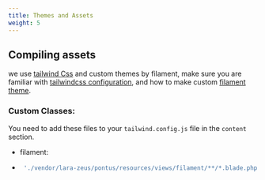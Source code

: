 ```yaml
---
title: Themes and Assets
weight: 5
---
```


## Compiling assets

we use [tailwind Css](https://tailwindcss.com/) and custom themes by filament, make sure you are familiar with [tailwindcss configuration](https://tailwindcss.com/docs/configuration), and how to make custom [filament theme](https://filamentphp.com/docs/3.x/admin/appearance#building-themes).

### Custom Classes:

You need to add these files to your `tailwind.config.js` file in the `content` section.

* filament:
* ```js
   './vendor/lara-zeus/pontus/resources/views/filament/**/*.blade.php'
```
